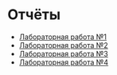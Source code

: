 # Отчёты

- [Лабораторная работа №1](report_1.md)
- [Лабораторная работа №2](report_2.md)
- [Лабораторная работа №3](report_3.md)
- [Лабораторная работа №4](report_4.md)
